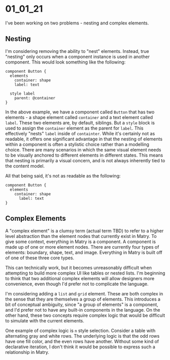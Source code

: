 
# 01_01_21

I've been working on two problems - nesting and complex elements.

## Nesting

I'm considering removing the ability to "nest" elements.
Instead, true "nesting" only occurs when a component instance is used in another component.
This would look something like the following:

```
component Button {
  elements
    container: shape
    label: text

  style label
    parent: @container
}
```

In the above example, we have a component called `Button` that has two elements - a shape element called `container` and a text element called `label`.
These two elements are, by default, siblings.
But a `style` block is used to assign the `container` element as the parent for `label`.
This effectively "nests" `label` inside of `containter`.
While it's certainly not as readable, it offers one significant advantage in that the nesting of elements within a component is often a stylistic choice rather than a modelling choice.
There are many scenarios in which the same visual element needs to be visually anchored to different elements in different states.
This means that nesting is primarily a visual concern, and is not always inherently tied to the content model.

All that being said, it's not as readable as the following:

```
component Button {
  elements
    container: shape
      label: text
}
```

## Complex Elements

A "complex element" is a clumsy term (actual term TBD) to refer to a higher level abstraction than the element nodes that currently exist in Matry.
To give some context, everything in Matry is a component.
A component is made up of one or more element nodes.
There are currently four types of elements: boundary, shape, text, and image.
Everything in Matry is built off of one of these three core types.

This can technically work, but it becomes unreasonably difficult when attempting to build more complex UI like tables or nested lists.
I'm beginning to think that two additional complex elements will allow designers more convenience, even though I'd prefer not to complicate the language.

I'm considering adding a `list` and `grid` element.
These are both complex in the sense that they are themselves a group of elements.
This introduces a bit of conceptual ambiguity, since "a group of elements" is a component, and I'd prefer not to have any built-in components in the language.
On the other hand, these two concepts require complex logic that would be difficult to simulate with the current elements.

One example of complex logic is `n` style selection.
Consider a table with alternating gray and white rows.
The underlying logic is that the odd rows have one fill color, and the even rows have another.
Without some kind of declarative iteration, I don't think it would be possible to express such a relationship in Matry.












